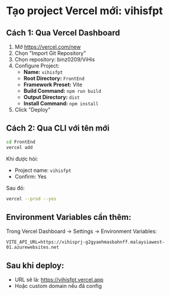 # Tạo project Vercel mới: vihisfpt

## Cách 1: Qua Vercel Dashboard

1. Mở https://vercel.com/new
2. Chọn "Import Git Repository"
3. Chọn repository: binz0209/ViHis
4. Configure Project:
   - **Name:** `vihisfpt`
   - **Root Directory:** `FrontEnd`
   - **Framework Preset:** Vite
   - **Build Command:** `npm run build`
   - **Output Directory:** `dist`
   - **Install Command:** `npm install`
5. Click "Deploy"

## Cách 2: Qua CLI với tên mới

```bash
cd FrontEnd
vercel add
```
Khi được hỏi:
- Project name: `vihisfpt`
- Confirm: Yes

Sau đó:
```bash
vercel --prod --yes
```

## Environment Variables cần thêm:

Trong Vercel Dashboard → Settings → Environment Variables:
```
VITE_API_URL=https://vihisprj-g2gyaehmasbahnff.malaysiawest-01.azurewebsites.net
```

## Sau khi deploy:
- URL sẽ là: https://vihisfpt.vercel.app
- Hoặc custom domain nếu đã config


